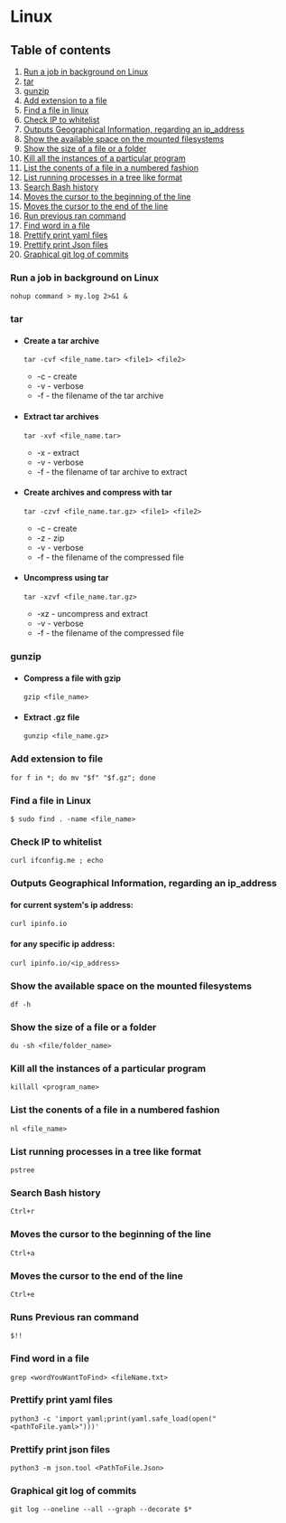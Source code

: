 # Linux

## Table of contents

1) [Run a job in background on Linux](#runAJobInBack)
2) [tar](#tar)
3) [gunzip](#gunzip)
4) [Add extension to a file](#addExtensionToAFile)
5) [Find a file in linux](#findAFile)
6) [Check IP to whitelist](#checkIpToWhitelist)
7) [Outputs Geographical Information, regarding an ip_address](#outputGeographicalInfo)
9) [Show the available space on the mounted filesystems](#showFilesystemSpace)
10) [Show the size of a file or a folder](#showSizeOfFile)
11) [Kill all the instances of a particular program](#killall)
12) [List the conents of a file in a numbered fashion](#listContentsOfAFile)
13) [List running processes in a tree like format](#listRunningProcesses)
14) [Search Bash history](#searchBashHistory)
15) [Moves the cursor to the beginning of the line](#moveCursorToTheBeginning)
16) [Moves the cursor to the end of the line](#moveCursorToTheEndOfLine)
17) [Run previous ran command](#runPreviousCommand)
18) [Find word in a file](#findWordInAFile)
19) [Prettify print yaml files](#PrettifyfyPrintYamlFiles)
20) [Prettify print Json files](#PrettifyfyPrintJsonFiles)
21) [Graphical git log of commits](#GraficalGitLog)

### <a name="runAJobInBack"></a> Run a job in background on Linux

`nohup command > my.log 2>&1 &`

### <a name="tar"></a> tar

* #### Create a tar archive
    `tar -cvf <file_name.tar> <file1> <file2>`
    
    * -c - create
    * -v - verbose
    * -f - the filename of the tar archive

* #### Extract tar archives
    `tar -xvf <file_name.tar>`
    
    * -x - extract
    * -v - verbose
    * -f - the filename of tar archive to extract

* #### Create archives and compress with tar
    `tar -czvf <file_name.tar.gz> <file1> <file2>`

    * -c - create
    * -z - zip
    * -v - verbose
    * -f - the filename of the compressed file

* #### Uncompress using tar
    `tar -xzvf <file_name.tar.gz>`

    * -xz - uncompress and extract
    * -v - verbose
    * -f - the filename of the compressed file
### <a name="gunzip"></a> gunzip

* #### Compress a file with gzip
    `gzip <file_name>`

* #### Extract .gz file
    `gunzip <file_name.gz>`

### <a name="addExtensionToAFile"></a> Add extension to file
`for f in *; do mv "$f" "$f.gz"; done`

### <a name="findAFile"></a> Find a file in Linux
`$ sudo find . -name <file_name>`

### <a name="checkIpToWhitelist"></a> Check IP to whitelist
`curl ifconfig.me ; echo`

### <a name="outputGeographicalInfo"></a> Outputs Geographical Information, regarding an ip_address
#### for current system's ip address:
`curl ipinfo.io`
#### for any specific ip address:
`curl ipinfo.io/<ip_address>`

### <a name="showFilesystemSpace"></a> Show the available space on the mounted filesystems
`df -h`

### <a name="showSizeOfFile"></a> Show the size of a file or a folder
`du -sh <file/folder_name>`

### <a name="killall"></a> Kill all the instances of a particular program
`killall <program_name>`

### <a name="listContentsOfAFile"></a> List the conents of a file in a numbered fashion
`nl <file_name>`

### <a name="listRunningProcesses"></a> List running processes in a tree like format
`pstree`

### <a name="searchBashHistory"></a> Search Bash history
`Ctrl+r`

### <a name="moveCursorToTheBeginning"></a> Moves the cursor to the beginning of the line
`Ctrl+a`

### <a name="moveCursorToTheEndOfLine"></a> Moves the cursor to the end of the line
`Ctrl+e`

### <a name="runPreviousCommand"></a> Runs Previous ran command
`$!!`

### <a name="findWordInAFile"></a> Find word in a file
`grep <wordYouWantToFind> <fileName.txt>`


### <a name="PrettifyfyPrintYamlFiles"></a> Prettify print yaml files
`python3 -c 'import yaml;print(yaml.safe_load(open("<pathToFile.yaml>")))'`

### <a name="PrettifyfyPrintJsonFiles"></a> Prettify print json files
`python3 -m json.tool <PathToFile.Json>`

### <a name="GraficalGitLog"></a> Graphical git log of commits
`git log --oneline --all --graph --decorate $*`
